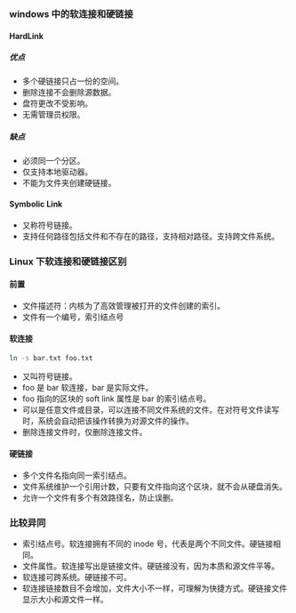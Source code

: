 ### windows 中的软连接和硬链接

#### HardLink

##### 优点

* 多个硬链接只占一份的空间。
* 删除连接不会删除源数据。
* 盘符更改不受影响。
* 无需管理员权限。

##### 缺点

* 必须同一个分区。
* 仅支持本地驱动器。
* 不能为文件夹创建硬链接。

#### Symbolic Link

* 又称符号链接。
* 支持任何路径包括文件和不存在的路径，支持相对路径。支持跨文件系统。

### Linux 下软连接和硬链接区别

#### 前置

* 文件描述符：内核为了高效管理被打开的文件创建的索引。
* 文件有一个编号，索引结点号

#### 软连接

```bash
ln -s bar.txt foo.txt 
```

* 又叫符号链接。
* foo 是 bar 软连接，bar 是实际文件。
* foo 指向的区块的 soft link 属性是 bar 的索引结点号。
* 可以是任意文件或目录，可以连接不同文件系统的文件。在对符号文件读写时，系统会自动把该操作转换为对源文件的操作。
* 删除连接文件时，仅删除连接文件。

#### 硬链接

* 多个文件名指向同一索引结点。
* 文件系统维护一个引用计数，只要有文件指向这个区块，就不会从硬盘消失。
* 允许一个文件有多个有效路径名，防止误删。

### 比较异同

* 索引结点号。软连接拥有不同的 inode 号，代表是两个不同文件。硬链接相同。
* 文件属性。软连接写出是链接文件。硬链接没有，因为本质和源文件平等。
* 软连接可跨系统。硬链接不可。
* 软连接链接数目不会增加，文件大小不一样，可理解为快捷方式。硬链接文件显示大小和源文件一样。

